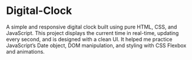 # Digital-Clock
A simple and responsive digital clock built using pure HTML, CSS, and JavaScript. This project displays the current time in real-time, updating every second, and is designed with a clean UI. It helped me practice JavaScript’s Date object, DOM manipulation, and styling with CSS Flexbox and animations.
